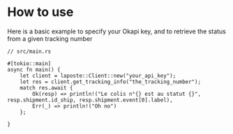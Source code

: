 # How to use

Here is a basic example to specify your Okapi key, and to retrieve the status from a given tracking number

```
// src/main.rs

#[tokio::main]
async fn main() {
    let client = laposte::Client::new("your_api_key");
    let res = client.get_tracking_info("the_tracking_number");
    match res.await {
        Ok(resp) => println!("Le colis n°{} est au statut {}", resp.shipment.id_ship, resp.shipment.event[0].label),
        Err(_) => println!("Oh no")
    };

}

```

